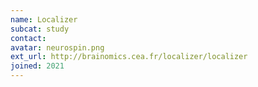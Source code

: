 ```yaml
---
name: Localizer
subcat: study
contact:
avatar: neurospin.png
ext_url: http://brainomics.cea.fr/localizer/localizer
joined: 2021
---
```


